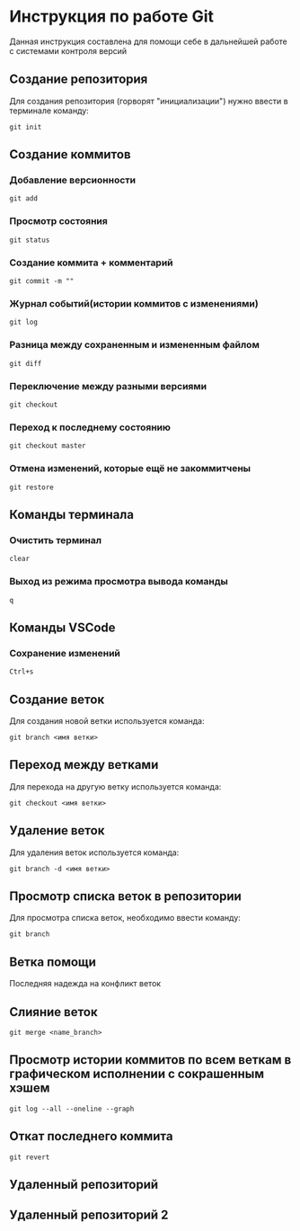 # Инструкция по работе Git

Данная инструкция составлена для помощи себе в дальнейшей работе с системами контроля версий

## Создание репозитория 

Для создания репозитория (горворят "инициализации") нужно ввести в терминале команду:
    
    git init

## Создание коммитов

### Добавление версионности

    git add

### Просмотр состояния

    git status

### Создание коммита + комментарий

    git commit -m ""

### Журнал событий(истории коммитов с изменениями)

    git log

### Разница между сохраненным и измененным файлом

    git diff

### Переключение между разными версиями

    git checkout

### Переход к последнему состоянию

    git checkout master

### Отмена изменений, которые ещё не закоммитчены

    git restore

## Команды терминала

### Очистить терминал

    clear

### Выход из режима просмотра вывода команды

    q

## Команды VSCode

### Сохранение изменений

    Ctrl+s

## Создание веток

Для создания новой ветки используется команда:

    git branch <имя ветки>
    

## Переход между ветками

Для перехода на другую ветку используется команда:

    git checkout <имя ветки>
    

## Удаление веток

Для удаления веток используется команда:

    git branch -d <имя ветки>

## Просмотр списка веток в репозитории

Для просмотра списка веток, необходимо ввести команду:

    git branch

## Ветка помощи

Последняя надежда на конфликт веток


## Слияние веток

    git merge <name_branch>

## Просмотр истории коммитов по всем веткам в графическом исполнении с сокрашенным хэшем

    git log --all --oneline --graph

## Откат последнего коммита 

    git revert

## Удаленный репозиторий

## Удаленный репозиторий 2
